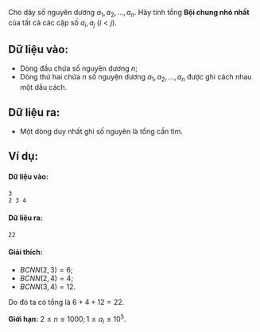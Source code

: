 Cho dãy số nguyên dương $a_1,a_2,…,a_n$. Hãy tính tổng **Bội chung nhỏ nhất** của tất cả các cặp số $a_i,a_j\ (i< j)$.

## Dữ liệu vào:
- Dòng đầu chứa số nguyên dương $n$;
- Dòng thứ hai chứa $n$ số nguyện dương $a_1,a_2,…,a_n$ được ghi cách nhau một dấu cách.

## Dữ liệu ra:
- Một dòng duy nhất ghi số nguyên là tổng cần tìm.

## Ví dụ:
#### Dữ liệu vào:
```
3
2 3 4
```

#### Dữ liệu ra:
```
22
```

#### Giải thích:
- $BCNN(2,3)=6$;
- $BCNN(2,4)=4$;
- $BCNN(3,4)=12$.

Do đó ta có tổng là $6+4+12=22$.

**Giới hạn:** $2≤n≤1000;1≤a_i≤10^5$.